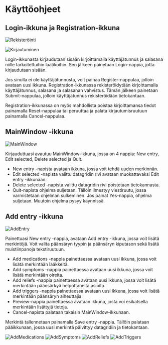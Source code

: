 # Käyttöohjeet

## Login-ikkuna ja Registration-ikkuna

![Rekisteröinti](https://gitlab.labranet.jamk.fi/N3091/headachetracker/-/raw/master/kuvat/registrationscreen.png "Rekisteröinti")


![Kirjautuminen](https://gitlab.labranet.jamk.fi/N3091/headachetracker/-/raw/master/kuvat/loginscreen.png "Kirjautuminen")



Login-ikkunasta kirjaudutaan sisään kirjoittamalla käyttäjätunnus ja salasana niille tarkoitettuihin laatikoihin. Sen jälkeen painetaan Login-nappia, jotta kirjaudutaan sisään.

Jos sinulla ei ole käyttäjätunnusta, voit painaa Register-nappulaa, jolloin avataan uusi ikkuna. Registration-ikkunassa rekisteröidytään kirjoittamalla käyttäjätunnus, salasana ja salasanan vahvistus. Tämän jälkeen painetaan Submit-nappulaa, jolloin käyttäjätunnus rekisteröidään tietokantaan.

Registration-ikkunassa on myös mahdollista poistaa kirjoittamansa tiedot painamalla Reset-nappulaa tai peruuttaa ja palata kirjautumisruutuun painamalla Cancel-nappulaa.


## MainWindow -ikkuna


![MainWindow](https://gitlab.labranet.jamk.fi/N3091/headachetracker/-/raw/master/kuvat/mainwindow.png "MainWindow")


 Kirjauduttuasi avautuu MainWindow-ikkuna, jossa on  4 nappia: New entry, Edit selected, Delete selected ja Quit.
* New entry -napista avataan ikkuna, jossa voit tehdä uuden merkinnän. 
* Edit selected -napista valittu datagridin rivi avataan muokattavaksi Edit entry -ikkunaan.
* Delete selected -napista valittu datagridin rivi poistetaan tietokannasta.
* Quit-napista ohjelma suljetaan. Tällöin ilmestyy viestiruutu, jossa varmistetaan ohjelman sulkeminen. Jos painat Yes-nappia, ohjelma suljetaan. Muutoin ohjelma pysyy käynnissä.


## Add entry -ikkuna


![AddEntry](https://gitlab.labranet.jamk.fi/N3091/headachetracker/-/raw/master/kuvat/entryscreen.png "AddEntry")

 Painettuasi New entry -nappia, avataan Add entry -ikkuna, jossa voit lisätä merkintöjä. Voit valita päänsäryn tyypin ja päänsäryn kiputason sekä lisätä muistiinpanoja tekstiruutuun.

* Add medications -nappia painettaessa avataan uusi ikkuna, jossa voit lisätä merkintään lääkkeitä.
* Add symptoms -nappia painettaessa avataan uusi ikkuna, jossa voit lisätä merkintään oireita.
* Add reliefs -nappia painettaessa avataan uusi ikkuna, jossa voit lisätä merkintään päänsärkyä helpottaneita asioita.
* Add triggers -nappia painettaessa avataan uusi ikkuna, jossa voit lisätä merkintään päänsäryn aiheuttajia.
* Preview-nappia painettaessa avataan ikkuna, josta voi esikatsella merkintään lisättyjä tietoja.
* Cancel-napista palataan takaisin MainWindow-ikkunaan.

Merkintä tallennetaan painamalla Save entry -nappia. Tällöin palataan pääikkunaan, jossa uusi merkintä päivittyy datagridiin ja tietokantaan.

![AddMedications](https://gitlab.labranet.jamk.fi/N3091/headachetracker/-/raw/master/kuvat/medicationscreen.png "AddMedications")
![AddSymptoms](https://gitlab.labranet.jamk.fi/N3091/headachetracker/-/raw/master/kuvat/symptomscreen.png "AddSymptoms")
![AddReliefs](https://gitlab.labranet.jamk.fi/N3091/headachetracker/-/raw/master/kuvat/reliefscreen.png "AddReliefs")
![AddTriggers](https://gitlab.labranet.jamk.fi/N3091/headachetracker/-/raw/master/kuvat/triggerscreen.png "AddTriggers")




